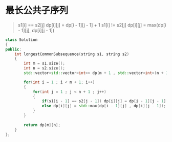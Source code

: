 # 最长公共子序列
> s1[i] == s2[j]  dp[i][j] = dp[i - 1][j - 1] + 1
> s1[i] != s2[j]  dp[i][j] = max(dp[i - 1][j], dp[i][j - 1])
```C++
class Solution 
{
public:
    int longestCommonSubsequence(string s1, string s2) 
    {
        int m = s1.size();
        int n = s2.size();
        std::vector<std::vector<int>> dp(m + 1 , std::vector<int>(n + 1 , 0));

        for(int i = 1 ; i < m + 1; i++)
        {
            for(int j = 1 ; j < n + 1 ; j++)
            {
                if(s1[i - 1] == s2[j - 1]) dp[i][j] = dp[i - 1][j - 1] + 1;
                else dp[i][j] = std::max(dp[i - 1][j] , dp[i][j - 1]);
            }
        }
        
        return dp[m][n];
    }
};
```
